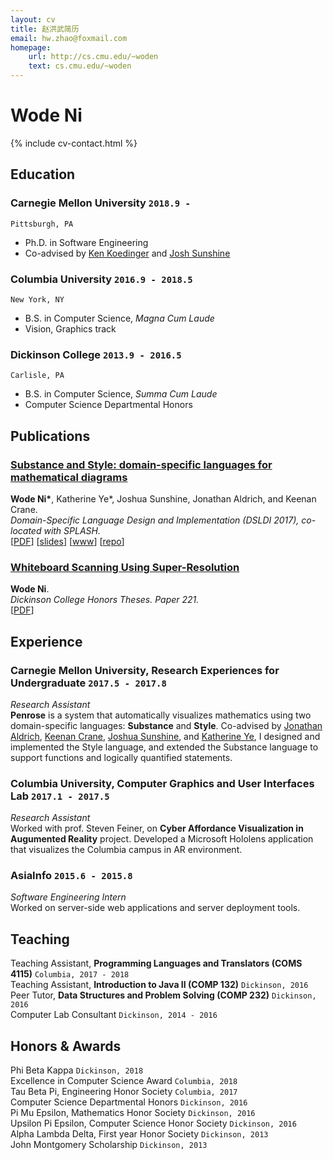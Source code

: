 ```yaml
---
layout: cv
title: 赵洪武简历
email: hw.zhao@foxmail.com
homepage:
    url: http://cs.cmu.edu/~woden
    text: cs.cmu.edu/~woden
---
```

# Wode __Ni__

<!--
include contact information from the front matter
Supported arguments:
    - homepage: url, text
    - phone
    - email
-->
{% include cv-contact.html %}

## Education

### __Carnegie Mellon University__ `2018.9 -`
```
Pittsburgh, PA
```
- Ph.D. in Software Engineering
- Co-advised by [Ken Koedinger](http://pact.cs.cmu.edu/koedinger.html) and [Josh Sunshine](http://www.cs.cmu.edu/~jssunshi/)

### __Columbia University__ `2016.9 - 2018.5`
```
New York, NY
```
- B.S. in Computer Science, _Magna Cum Laude_
- Vision, Graphics track

### __Dickinson College__ `2013.9 - 2016.5`
```
Carlisle, PA
```
- B.S. in Computer Science, _Summa Cum Laude_
- Computer Science Departmental Honors

## Publications

### [__Substance and Style: domain-specific languages for mathematical diagrams__](https://2017.splashcon.org/event/dsldi-2017-substance-and-style-domain-specific-languages-for-mathematical-diagrams)
__Wode Ni\*__, Katherine Ye\*, Joshua Sunshine, Jonathan Aldrich, and Keenan Crane.<br>  _Domain-Specific Language Design and Implementation (DSLDI 2017),  co-located with SPLASH._ <br>
[[PDF](assets/dsldi.pdf)]
[[slides](assets/dsldi-presentation.pdf)]
[[www](http://penrose.ink)]
[[repo](https://github.com/penrose/penrose)]

### [__Whiteboard Scanning Using Super-Resolution__](http://scholar.dickinson.edu/student_honors/221/)
__Wode Ni__.<br> _Dickinson College Honors Theses. Paper 221._<br>
[[PDF](assets/superres.pdf)]

## Experience

### __Carnegie Mellon University, Research Experiences for Undergraduate__  `2017.5 - 2017.8`
_Research Assistant_<br>
__Penrose__ is a system that automatically visualizes mathematics using two domain-specific languages: __Substance__ and __Style__. Co-advised by [Jonathan Aldrich](https://www.cs.cmu.edu/~./aldrich/), [Keenan Crane](https://www.cs.cmu.edu/~kmcrane/), [Joshua Sunshine](http://www.cs.cmu.edu/~jssunshi/), and [Katherine Ye](https://www.cs.cmu.edu/~kqy/), I designed and implemented the Style language, and extended the Substance language to support functions and logically quantified statements.

### __Columbia University, Computer Graphics and User Interfaces Lab__ `2017.1 - 2017.5`
_Research Assistant_<br>
Worked with prof. Steven Feiner, on __Cyber Affordance Visualization in Augumented Reality__ project. Developed a Microsoft Hololens application that visualizes the Columbia campus in AR environment.

### __AsiaInfo__ `2015.6 - 2015.8`
_Software Engineering Intern_<br>
Worked on server-side web applications and server deployment tools.


## Teaching

Teaching Assistant, __Programming Languages and Translators (COMS 4115)__ `Columbia, 2017 - 2018` <br>
Teaching Assistant, __Introduction to Java II (COMP 132)__ `Dickinson, 2016` <br>
Peer Tutor, __Data Structures and Problem Solving (COMP 232)__ `Dickinson, 2016` <br>
Computer Lab Consultant `Dickinson, 2014 - 2016` <br>


## Honors & Awards

Phi Beta Kappa `Dickinson, 2018` <br>
Excellence in Computer Science Award `Columbia, 2018` <br>
Tau Beta Pi, Engineering Honor Society `Columbia, 2017` <br>
Computer Science Departmental Honors `Dickinson, 2016` <br>
Pi Mu Epsilon, Mathematics Honor Society `Dickinson, 2016` <br>
Upsilon Pi Epsilon, Computer Science Honor Society  `Dickinson, 2016` <br>
Alpha Lambda Delta, First year Honor Society `Dickinson, 2013`<br>
John Montgomery Scholarship `Dickinson, 2013` <br>

<!-- ### Footer

Last updated: May 2013 -->
